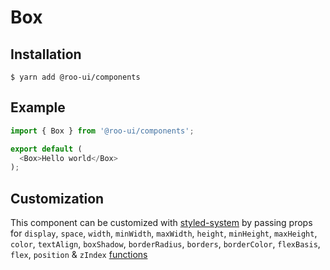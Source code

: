 # Box

<!-- STORY -->

## Installation

```shell
$ yarn add @roo-ui/components
```

## Example

```js
import { Box } from '@roo-ui/components';

export default (
  <Box>Hello world</Box>
);
```

## Customization

This component can be customized with [styled-system](https://jxnblk.com/styled-system) by passing props for
`display`,
`space`,
`width`,
`minWidth`,
`maxWidth`,
`height`,
`minHeight`,
`maxHeight`,
`color`,
`textAlign`,
`boxShadow`,
`borderRadius`,
`borders`,
`borderColor`,
`flexBasis`,
`flex`,
`position` &
`zIndex` [functions](http://jxnblk.com/styled-system/table/)
